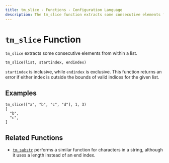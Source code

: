 ```yaml
---
title: tm_slice - Functions - Configuration Language
description: The tm_slice function extracts some consecutive elements from within a list.
---
```


# `tm_slice` Function

`tm_slice` extracts some consecutive elements from within a list.

```hcl
tm_slice(list, startindex, endindex)
```

`startindex` is inclusive, while `endindex` is exclusive. This function returns
an error if either index is outside the bounds of valid indices for the given
list.

## Examples

```
tm_slice(["a", "b", "c", "d"], 1, 3)
[
  "b",
  "c",
]
```

## Related Functions

* [`tm_substr`](./tm_substr.md) performs a similar function for characters in a
  string, although it uses a length instead of an end index.
